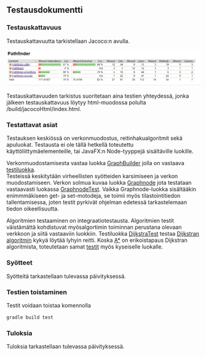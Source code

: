 ## Testausdokumentti

### Testauskattavuus
Testauskattavuutta tarkistellaan Jacoco:n avulla.  

<img src="https://github.com/Vilppula/Pathfinder/blob/master/documents/Images/Jacoco.jpg" width=800>

Testauskattavuuden tarkistus suoritetaan aina testien yhteydessä, jonka jälkeen testauskattavuus löytyy html-muodossa polulta /build/jacocoHtml/index.html.

### Testattavat asiat
Testauksen keskiössä on verkonmuodostus, reitinhakualgoritmit sekä apuluokat.
Testausta ei ole tällä hetkellä toteutettu käyttöliittymäelementeille, tai JavaFX:n Node-tyyppejä sisältäville luokille.

Verkonmuodostamisesta vastaa luokka [GraphBuilder](https://github.com/Vilppula/Pathfinder/blob/master/src/main/java/Pathfinder/utility/GraphBuilder.java) jolla on vastaava [testiluokka](https://github.com/Vilppula/Pathfinder/blob/master/src/test/java/Pathfinder/utility/GraphBuilderTest.java).  
Testeissä keskitytään virheellisten syötteiden karsimiseen ja verkon muodostamiseen. Verkon solmua kuvaa luokka [Graphnode](https://github.com/Vilppula/Pathfinder/blob/master/src/main/java/Pathfinder/domain/Graphnode.java) jota testataan vastaavasti luokassa [GraphnodeTest](https://github.com/Vilppula/Pathfinder/blob/master/src/test/java/Pathfinder/domain/GraphnodeTest.java). Vaikka Graphnode-luokka sisältääkin enimmmäkiseen get- ja set-motodeja, se toimii myös tilastointitiedon tallentamisessa, joten testit pyrkivät ohjelman edetessä tarkastelemaan tiedon oikeellisuutta.

Algoritmien testaaminen on integraatiotestausta. Algoritmien testit väistämättä kohdistuvat myösalgortimin toiminnan perustana olevaan verkkoon ja siitä vastaaviin luokkiin. Testiluokka [DijkstraTest](https://github.com/Vilppula/Pathfinder/blob/master/src/test/java/Pathfinder/algorithms/DijkstraTest.java) testaa [Dijkstran algoritmin](https://github.com/Vilppula/Pathfinder/blob/master/src/main/java/Pathfinder/algorithms/Dijkstra.java) kykyä löytää lyhyin reitti. Koska [A*](https://github.com/Vilppula/Pathfinder/blob/master/src/main/java/Pathfinder/algorithms/AStar.java) on erikoistapaus Dijkstran algoritmista, toteutetaan samat [testit](https://github.com/Vilppula/Pathfinder/blob/master/src/test/java/Pathfinder/algorithms/AStarTest.java) myös kyseiselle luokalle.
### Syötteet
Syötteitä tarkastellaan tulevassa päivityksessä.

### Testien toistaminen
Testit voidaan toistaa komennolla
```bash
gradle build test
```

### Tuloksia
Tuloksia tarkastellaan tulevassa päivityksessä.
